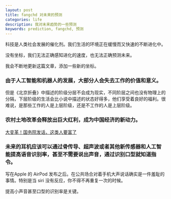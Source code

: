 ```yaml
---
layout: post
title: fangchd 对未来的预测
categories: life
description: 我对未来趋势的一些预测
keywords: prediction, fangchd, 预测
---
```


科技是人类社会发展的催化剂。我们生活的环境正在缓慢而又快速的不断进化中。

没有坐标，我们无法正确感知进化的速度，也无法正确预测未来。

我会不断地更新这篇文章，添加一些新的坐标。

### 由于人工智能和机器人的发展，大部分人会失去工作的价值和意义。

但是《北京折叠》中描述的阶级分层不会成为现实，不同阶层之间也没有物理上的分隔，下层阶级的生活会比小说中描述的状态好得多，他们享受着良好的福利。很难说，是那些工作的人是上层阶级，还是不工作的人是上层阶级。


### 农村土地改革会释放出巨大红利，成为中国经济的新动力。

[大变革！国务院发话，这类人要富了](http://business.sohu.com/20161107/n472455318.shtml)

### 未来的耳机应该可以通过骨传导、超声波或者其他新传感器和人工智能提高语音识别率，甚至不需要说出声音，通过识别口型就知道指令。

写在Apple 的 AirPod 发布之后。在公共场合对着手机大声说话确实是一件羞耻的事情。特别是当 siri 没有反应，你不得不再重复一次的时候。

提高小声音甚至口型的识别率是关键。
